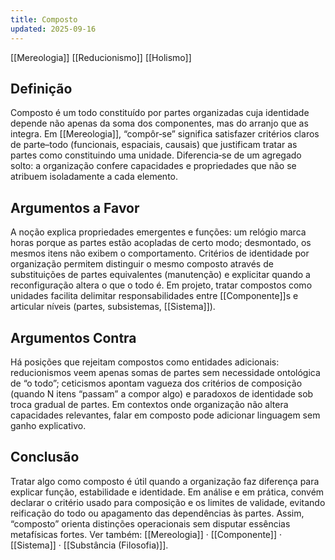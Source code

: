 ```yaml
---
title: Composto
updated: 2025-09-16
---
```

[[Mereologia]] [[Reducionismo]] [[Holismo]]
## Definição

Composto é um todo constituído por partes organizadas cuja identidade depende não apenas da soma dos componentes, mas do arranjo que as integra. Em [[Mereologia]], “compôr‑se” significa satisfazer critérios claros de parte–todo (funcionais, espaciais, causais) que justificam tratar as partes como constituindo uma unidade. Diferencia‑se de um agregado solto: a organização confere capacidades e propriedades que não se atribuem isoladamente a cada elemento.

## Argumentos a Favor

A noção explica propriedades emergentes e funções: um relógio marca horas porque as partes estão acopladas de certo modo; desmontado, os mesmos itens não exibem o comportamento. Critérios de identidade por organização permitem distinguir o mesmo composto através de substituições de partes equivalentes (manutenção) e explicitar quando a reconfiguração altera o que o todo é. Em projeto, tratar compostos como unidades facilita delimitar responsabilidades entre [[Componente]]s e articular níveis (partes, subsistemas, [[Sistema]]).

## Argumentos Contra

Há posições que rejeitam compostos como entidades adicionais: reducionismos veem apenas somas de partes sem necessidade ontológica de “o todo”; ceticismos apontam vagueza dos critérios de composição (quando N itens “passam” a compor algo) e paradoxos de identidade sob troca gradual de partes. Em contextos onde organização não altera capacidades relevantes, falar em composto pode adicionar linguagem sem ganho explicativo.

## Conclusão

Tratar algo como composto é útil quando a organização faz diferença para explicar função, estabilidade e identidade. Em análise e em prática, convém declarar o critério usado para composição e os limites de validade, evitando reificação do todo ou apagamento das dependências às partes. Assim, “composto” orienta distinções operacionais sem disputar essências metafísicas fortes. Ver também: [[Mereologia]] · [[Componente]] · [[Sistema]] · [[Substância (Filosofia)]].

